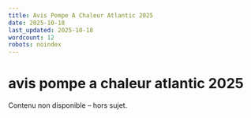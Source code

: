 ```yaml
---
title: Avis Pompe A Chaleur Atlantic 2025
date: 2025-10-18
last_updated: 2025-10-18
wordcount: 12
robots: noindex
---
```


# avis pompe a chaleur atlantic 2025

Contenu non disponible – hors sujet.